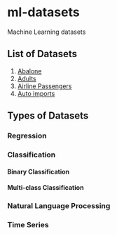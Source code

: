 # ml-datasets
Machine Learning datasets


## List of Datasets

1. [Abalone](data/abalone.csv)
2. [Adults](data/adults.csv)
3. [Airline Passengers](data/airline_passengers.csv)
4. [Auto imports](data/auto_imports.csv)


## Types of Datasets



### Regression


### Classification


#### Binary Classification


#### Multi-class Classification


### Natural Language Processing


### Time Series




